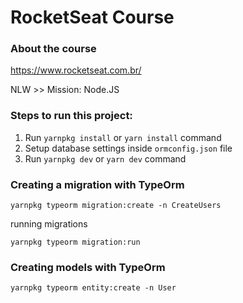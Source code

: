 # RocketSeat Course

### About the course

https://www.rocketseat.com.br/

NLW >> Mission: Node.JS


### Steps to run this project:

1. Run `yarnpkg install` or `yarn install` command
2. Setup database settings inside `ormconfig.json` file
3. Run `yarnpkg dev` or `yarn dev` command


### Creating a migration with TypeOrm

`yarnpkg typeorm migration:create -n CreateUsers`

running migrations

`yarnpkg typeorm migration:run`


### Creating models with TypeOrm

`yarnpkg typeorm entity:create -n User`